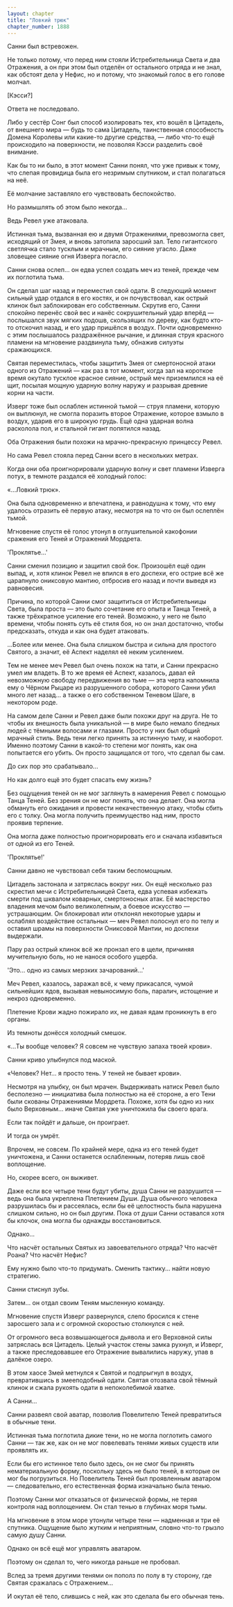 ```yaml
---
layout: chapter
title: "Ловкий трюк"
chapter_number: 1888
---
```




Санни был встревожен.

Не только потому, что перед ним стояли Истребительница Света и два Отражения, а он при этом был отделён от остального отряда и не знал, как обстоят дела у Нефис, но и потому, что знакомый голос в его голове молчал.

[Кэсси?]

Ответа не последовало.

Либо у сестёр Сонг был способ изолировать тех, кто вошёл в Цитадель, от внешнего мира — будь то сама Цитадель, таинственная способность Домена Королевы или какие-то другие средства, — либо что-то ещё происходило на поверхности, не позволяя Кэсси разделить своё внимание.

Как бы то ни было, в этот момент Санни понял, что уже привык к тому, что слепая провидица была его незримым спутником, и стал полагаться на неё.

Её молчание заставляло его чувствовать беспокойство.

Но размышлять об этом было некогда...

Ведь Ревел уже атаковала.

Истинная тьма, вызванная ею и двумя Отражениями, превозмогла свет, исходящий от Змея, и вновь затопила заросший зал. Тело гигантского светлячка стало тусклым и мрачным, его сияние угасло. Даже зловещее сияние огня Изверга погасло.

Санни снова ослеп... он едва успел создать меч из теней, прежде чем их поглотила тьма.

Он сделал шаг назад и переместил свой одати. В следующий момент сильный удар отдался в его костях, и он почувствовал, как острый клинок был заблокирован его собственным. Скрутив его, Санни спокойно перенёс свой вес и нанёс сокрушительный удар вперёд — послышался звук мягких подошв, скользящих по дереву, как будто кто-то отскочил назад, и его удар пришёлся в воздух. Почти одновременно с этим послышалось раздражённое рычание, и длинная струя красного пламени на мгновение раздвинула тьму, обнажив силуэты сражающихся.

Святая переместилась, чтобы защитить Змея от смертоносной атаки одного из Отражений — как раз в тот момент, когда зал на короткое время окутало тусклое красное сияние, острый меч приземлился на её щит, посылая мощную ударную волну наружу и разрывая древние корни на части.

Изверг тоже был ослаблен истинной тьмой — струя пламени, которую он выплюнул, не смогла поразить второе Отражение, которое взмыло в воздух, ударив его в широкую грудь. Ещё одна ударная волна расколола пол, и стальной гигант попятился назад.

Оба Отражения были похожи на мрачно-прекрасную принцессу Ревел.

Но сама Ревел стояла перед Санни всего в нескольких метрах.

Когда они оба проигнорировали ударную волну и свет пламени Изверга потух, в темноте раздался её холодный голос:

«...Ловкий трюк».

Она была одновременно и впечатлена, и равнодушна к тому, что ему удалось отразить её первую атаку, несмотря на то что он был ослеплён тьмой.

Мгновение спустя её голос утонул в оглушительной какофонии сражения его Теней и Отражений Мордрета.

'Проклятье...'

Санни сменил позицию и защитил свой бок. Произошёл ещё один выпад, и, хотя клинок Ревел не впился в его доспехи, его острие всё же царапнуло ониксовую мантию, отбросив его назад и почти выведя из равновесия.

Причина, по которой Санни смог защититься от Истребительницы Света, была проста — это было сочетание его опыта и Танца Теней, а также трёхкратное усиление его теней. Возможно, у него не было времени, чтобы понять суть её стиля боя, но он знал достаточно, чтобы предсказать, откуда и как она будет атаковать.

...Более или менее. Она была слишком быстра и сильна для простого Святого, а значит, её Аспект наделял её неким усилением.

Тем не менее меч Ревел был очень похож на тати, и Санни прекрасно умел им владеть. В то же время её Аспект, казалось, давал ей невозможную свободу передвижения во тьме — эта черта напомнила ему о Чёрном Рыцаре из разрушенного собора, которого Санни убил много лет назад... а также о его собственном Теневом Шаге, в некотором роде.

На самом деле Санни и Ревел даже были похожи друг на друга. Не то чтобы их внешность была уникальной — в мире было немало бледных людей с тёмными волосами и глазами. Просто у них был общий мрачный стиль. Ведь тени легко принять за истинную тьму, и наоборот. Именно поэтому Санни в какой-то степени мог понять, как она попытается его убить. Он просто защищался от того, что сделал бы сам.

До сих пор это срабатывало...

Но как долго ещё это будет спасать ему жизнь?

Без ощущения теней он не мог заглянуть в намерения Ревел с помощью Танца Теней. Без зрения он не мог понять, что она делает. Она могла обмануть его ожидания и провести некачественную атаку, чтобы сбить его с толку. Она могла получить преимущество над ним, просто проявив терпение.

Она могла даже полностью проигнорировать его и сначала избавиться от одной из его Теней.

'Проклятье!'

Санни давно не чувствовал себя таким беспомощным.

Цитадель застонала и затряслась вокруг них. Он ещё несколько раз скрестил мечи с Истребительницей Света, едва успевая избежать смерти под шквалом коварных, смертоносных атак. Её мастерство владения мечом было великолепным, а боевое искусство — устрашающим. Он блокировал или отклонял некоторые удары и ослаблял воздействие остальных — меч Ревел полоснул его по телу и оставил шрамы на поверхности Ониксовой Мантии, но доспехи выдержали.

Пару раз острый клинок всё же пронзал его в щели, причиняя мучительную боль, но не нанося особого ущерба.

'Это... одно из самых мерзких зачарований...'

Меч Ревел, казалось, заражал всё, к чему прикасался, чумой сильнейших ядов, вызывая невыносимую боль, паралич, истощение и некроз одновременно.

Плетение Крови жадно пожирало их, не давая ядам проникнуть в его органы.

Из темноты донёсся холодный смешок.

«...Ты вообще человек? Я совсем не чувствую запаха твоей крови».

Санни криво улыбнулся под маской.

«Человек? Нет... я просто тень. У теней не бывает крови».

Несмотря на улыбку, он был мрачен. Выдерживать натиск Ревел было бесполезно — инициатива была полностью на её стороне, а его Тени были скованы Отражениями Мордрета. Похоже, хотя бы одно из них было Верховным... иначе Святая уже уничтожила бы своего врага.

Если так пойдёт и дальше, он проиграет.

И тогда он умрёт.

Впрочем, не совсем. По крайней мере, одна из его теней будет уничтожена, и Санни останется ослабленным, потеряв лишь своё воплощение.

Но, скорее всего, он выживет.

Даже если все четыре тени будут убиты, душа Санни не разрушится — ведь она была укреплена Плетением Души. Душа обычного человека разрушилась бы и рассеялась, если бы её целостность была нарушена слишком сильно, но он был другим. Пока от души Санни оставался хотя бы клочок, она могла бы однажды восстановиться.

Однако...

Что насчёт остальных Святых из завоевательного отряда? Что насчёт Роана? Что насчёт Нефис?

Ему нужно было что-то придумать. Сменить тактику... найти новую стратегию.

Санни стиснул зубы.

Затем... он отдал своим Теням мысленную команду.

Мгновение спустя Изверг развернулся, слепо бросился к стене заросшего зала и с огромной скоростью столкнулся с ней.

От огромного веса возвышающегося дьявола и его Верховной силы затряслась вся Цитадель. Целый участок стены замка рухнул, и Изверг, а также преследовавшее его Отражение вывалились наружу, упав в далёкое озеро.

В этом хаосе Змей метнулся к Святой и подпрыгнул в воздух, превратившись в змееподобный одати. Святая отозвала свой тёмный клинок и сжала рукоять одати в непоколебимой хватке.

А Санни...

Санни развеял свой аватар, позволив Повелителю Теней превратиться в обычные тени.

Истинная тьма поглотила дикие тени, но не могла поглотить самого Санни — так же, как он не мог повелевать тенями живых существ или проявлять их.

Если бы его истинное тело было здесь, он не смог бы принять нематериальную форму, поскольку здесь не было теней, в которые он мог бы погрузиться. Но Повелитель Теней был проявленным аватаром — следовательно, его естественная форма изначально была тенью.

Поэтому Санни мог отказаться от физической формы, не теряя контроля над воплощением. Он стал тенью в глубинах моря тьмы.

На мгновение в этом море утонули четыре тени — надменная и три её спутника. Ощущение было жутким и неприятным, словно что-то грызло самую душу Санни.

Однако он всё ещё мог управлять аватаром.

Поэтому он сделал то, чего никогда раньше не пробовал.

Вслед за тремя другими тенями он пополз по полу в ту сторону, где Святая сражалась с Отражением...

И окутал её тело, слившись с ней, как это сделала бы его обычная тень.

